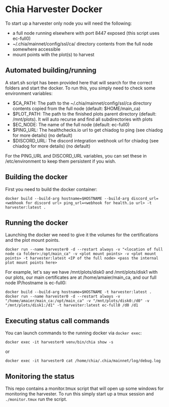 # Chia Harvester Docker

To start up a harvester only node you will need the following:
- a full node running elsewhere with port 8447 exposed (this script uses ec-full0)
- ~/.chia/mainnet/config/ssl/ca/ directory contents from the full node somewhere accessible
- mount points with the plot(s) to harvest

## Automated building/running
A start.sh script has been provided here that will search for the correct folders and start the docker. To run this, you simply need to check
some environment variables:
- $CA_PATH: The path to the ~/.chia/mainnet/config/ssl/ca directory contents copied from the full node (default: $HOME/main_ca)
- $PLOT_PATH: The path to the finished plots parent directory (default: /mnt/plots). It will auto recurse and find all subdirectories with plots
- $EC_NODE: The name of the full node (default: ec-full0)
- $PING_URL: The healthchecks.io url to get chiadog to ping (see chiadog for more details) (no default)
- $DISCORD_URL: The discord integration webhook url for chiadog (see chiadog for more details) (no default)

For the PING_URL and DISCORD_URL variables, you can set these in /etc/environment to keep them persistent if you wish.

## Building the docker
First you need to build the docker container:
```
docker build --build-arg hostname=$HOSTNAME --build-arg discord_url=<webhook for discord url> ping_url=<webhook for health.io url> -t harvester:latest .
```

## Running the docker
Launching the docker we need to give it the volumes for the certifications and
the plot mount points.
```
docker run --name harvester0 -d --restart always -v "<location of full node ca folder>:/opt/main_ca" -v <plot mount points> -v <plot mount points> -t harvester:latest <IP of the full node> <pass the internal plot mount points here>
```
For example, let's say we have /mnt/plots/disk0 and /mnt/plots/disk1 with
our plots, our main certificates are at /home/amaier/main_ca, and our full node IP/hostname is ec-full0:
```
docker build --build-arg hostname=$HOSTNAME -t harvester:latest .
docker run --name harvester0 -d --restart always -v "/home/amaier/main_ca:/opt/main_ca" -v "/mnt/plots/disk0:/d0" -v "/mnt/plots/disk1:/d1" -t harvester:latest ec-full0 /d0 /d1
```

## Executing status call commands
You can launch commands to the running docker via `docker exec`:

```
docker exec -it harvester0 venv/bin/chia show -s
```
or
```
docker exec -it harvester0 cat /home/chia/.chia/mainnet/log/debug.log
```

## Monitoring the status
This repo contains a monitor.tmux script that will open up some windows for monitoring the harvester.
To run this simply start up a tmux session and `./monitor.tmux` run the script.

